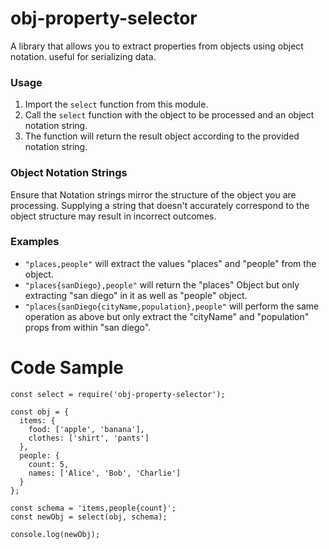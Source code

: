 # obj-property-selector
A library that allows you to extract properties from objects using object notation.
useful for serializing data.

### Usage
1. Import the `select` function from this module.
2. Call the `select` function with the object to be processed and an object notation string.
3. The function will return the result object according to the provided notation string.


### Object Notation Strings
Ensure that Notation strings mirror the structure of the object you are processing. Supplying a string that doesn't accurately correspond to the object structure may result in incorrect outcomes.

### Examples
- `"places,people"` will extract the values "places" and "people" from the object.
- `"places{sanDiego},people"` will return the "places" Object but only extracting "san diego" in it as well as "people" object.
- `"places{sanDiego{cityName,population},people"` will perform the same operation as above but only extract the "cityName" and "population" props from within "san diego".

# Code Sample
```
const select = require('obj-property-selector');

const obj = {
  items: {
    food: ['apple', 'banana'],
    clothes: ['shirt', 'pants']
  },
  people: {
    count: 5,
    names: ['Alice', 'Bob', 'Charlie']
  }
};

const schema = 'items,people{count}';
const newObj = select(obj, schema);

console.log(newObj);
